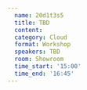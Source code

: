 ```yaml
---
  name: 20d1t3s5
  title: TBD
  content:
  category: Cloud
  format: Workshop
  speakers: TBD
  room: Showroom
  time_start: '15:00'
  time_end: '16:45'
---
```


